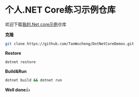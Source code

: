 # 个人.NET Core练习示例仓库

欢迎下载[我的.Net core示例](https://github.com/TanWucheng/DotNetCoreDemos)仓库

**克隆**

```bash
git clone https://github.com/TanWucheng/DotNetCoreDemos.git
```

**Restore**

```bash
dotnet restore
```

**Build\&Run**

```bash
dotnet build && dotnet run
```

**Well done**:thumbsup: